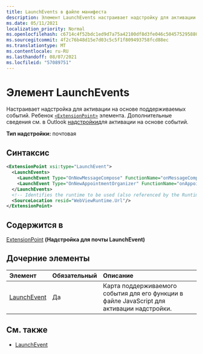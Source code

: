 ```yaml
---
title: LaunchEvents в файле манифеста
description: Элемент LaunchEvents настраивает надстройку для активации на основе поддерживаемых событий.
ms.date: 05/11/2021
localization_priority: Normal
ms.openlocfilehash: c6714c4f52bdc1ed9d7a75a42100df8d3fe046c504575295880ff614fe4a447f
ms.sourcegitcommit: 4f2c76b48d15e7d03c5c5f1f809493758fcd88ec
ms.translationtype: MT
ms.contentlocale: ru-RU
ms.lasthandoff: 08/07/2021
ms.locfileid: "57089751"
---
```

# <a name="launchevents-element"></a>Элемент LaunchEvents

Настраивает надстройка для активации на основе поддерживаемых событий. Ребенок [`<ExtensionPoint>`](extensionpoint.md) элемента. Дополнительные сведения см. в Outlook [надстройки](../../outlook/autolaunch.md)для активации на основе событий.

**Тип надстройки:** почтовая

## <a name="syntax"></a>Синтаксис

```XML
<ExtensionPoint xsi:type="LaunchEvent">
  <LaunchEvents>
    <LaunchEvent Type="OnNewMessageCompose" FunctionName="onMessageComposeHandler"/>
    <LaunchEvent Type="OnNewAppointmentOrganizer" FunctionName="onAppointmentComposeHandler"/>
  </LaunchEvents>
  <!-- Identifies the runtime to be used (also referenced by the Runtime element). -->
  <SourceLocation resid="WebViewRuntime.Url"/>
</ExtensionPoint>
```

## <a name="contained-in"></a>Содержится в

[ExtensionPoint](extensionpoint.md) **(Надстройка для почты LaunchEvent)**

## <a name="child-elements"></a>Дочерние элементы

|  Элемент |  Обязательный  |  Описание  |
|:-----|:-----|:-----|
| [LaunchEvent](launchevent.md) | Да |  Карта поддерживаемого события для его функции в файле JavaScript для активации надстройки. |

## <a name="see-also"></a>См. также

- [LaunchEvent](launchevent.md)

